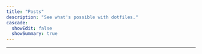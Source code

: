 ```yaml
---
title: "Posts"
description: "See what's possible with dotfiles."
cascade:
  showEdit: false
  showSummary: true
---
```

---
